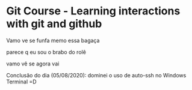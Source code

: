 # Git Course - Learning interactions with git and github

Vamo ve se funfa memo essa bagaça

parece q eu sou o brabo do rolê

vamo vê se agora vai

Conclusão do dia (05/08/2020): dominei o uso de auto-ssh no Windows Terminal =D
